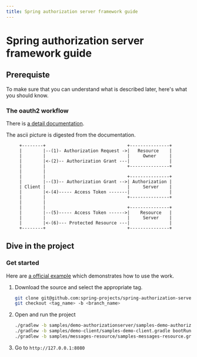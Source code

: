 ```yaml
---
title: Spring authorization server framework guide
---
```


# Spring authorization server framework guide



## Prerequiste

To make sure that you can understand what is described later, here's what you should know.

### The oauth2 workflow

There is [a detail documentation](https://datatracker.ietf.org/doc/html/draft-ietf-oauth-v2-1-08).

The ascii picture is digested from the documentation.

```
     +--------+                               +---------------+
     |        |--(1)- Authorization Request ->|   Resource    |
     |        |                               |     Owner     |
     |        |<-(2)-- Authorization Grant ---|               |
     |        |                               +---------------+
     |        |
     |        |                               +---------------+
     |        |--(3)-- Authorization Grant -->| Authorization |
     | Client |                               |     Server    |
     |        |<-(4)----- Access Token -------|               |
     |        |                               +---------------+
     |        |
     |        |                               +---------------+
     |        |--(5)----- Access Token ------>|    Resource   |
     |        |                               |     Server    |
     |        |<-(6)--- Protected Resource ---|               |
     +--------+                               +---------------+
```

## Dive in the project

### Get started

Here are [a official example](https://github.com/spring-projects/spring-authorization-server/blob/main/samples/README.adoc) which demonstrates how to use the work.

1. Download the source and select the appropriate tag.

   ```sh
   git clone git@github.com:spring-projects/spring-authorization-server.git
   git checkout <tag_name> -b <branch_name>
   ```

2. Open and run the project

   ```sh
   ./gradlew -b samples/demo-authorizationserver/samples-demo-authorizationserver.gradle bootRun
   ./gradlew -b samples/demo-client/samples-demo-client.gradle bootRun
   ./gradlew -b samples/messages-resource/samples-messages-resource.gradle bootRun
   ```

3. Go to `http://127.0.0.1:8080`

